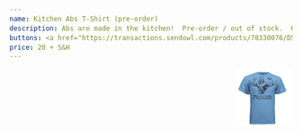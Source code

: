 ```yaml
---
name: Kitchen Abs T-Shirt (pre-order)
description: Abs are made in the kitchen!  Pre-order / out of stock.  Once the minimum pre-order has been met, individual orders will ship.  Sign up for the <a href="https://mailchi.mp/fdac34cf1d9c/kombat-kitchen-registration">newsletter</a> or <a href="http://carnivorejiujitero.com/feed.xml">RSS feed</a> for updates!
buttons: <a href="https://transactions.sendowl.com/products/78330076/D5613460/purchase">Buy Now</a> | <a href="https://transactions.sendowl.com/products/78330076/D5613460/add_to_cart">Add to Cart</a> | <a href="https://transactions.sendowl.com/cart?merchant_id=189652">View Cart</a>
price: 20 + S&H
---
```


<a href="https://www.rushordertees.com/design/?design=NDc1NjgyOQ=="><img src="/assets/img/product_kitchenabs.jpeg" height="auto" width="20%" align="right" title="click to enlarge"/></a>
